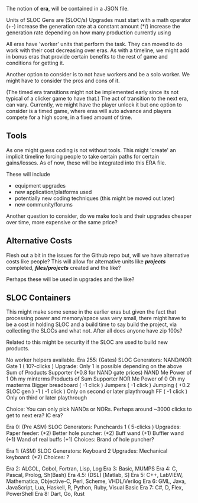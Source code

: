 The notion of **era**, will be contained in a JSON file.

Units of SLOC Gens are (SLOC/s)
Upgrades must start with a math operator
  (+-) increase the generation rate at a constant amount
  (\*/) increase the generation rate depending on how
    many production currently using

All eras have 'worker' units that perform the task. They
can moved to do work with their cost decreasing over
eras. As with a timeline, we might add in bonus eras that provide certain
benefits to the rest of game and conditions for getting it.

Another option to consider is to not have workers and be a solo worker.
We might have to consider the pros and cons of it.

(The timed era transitions might not be implemented early since its not
 typical of a clicker game to have that.)
The act of transition to the next era, can vary. Currently, we might
have the player unlock it but one option to consider is a timed game,
where eras will auto advance and players compete for a high score,
in a fixed amount of time.

## Tools ##

As one might guess coding is not without tools. This might
'create' an implicit timeline forcing people to take certain
paths for certain gains/losses. As of now, these will be integrated
into this ERA file.

These will include
  * equipment upgrades
  * new application/platforms used
  * potentially new coding techniques (this might be moved out later)
  * new community/forums

Another question to consider, do we make tools and their upgrades cheaper
over time, more expensive or the same price?

##


## Alternative Costs ##

Flesh out a bit in the issues for the Github repo but, will we have
alternative costs like people? This will allow for alternative units
like ***projects*** completed, ***files/projects*** created and the like?

Perhaps these will be used in upgrades and the like?

## SLOC Containers ##

This might make some sense in the earlier eras but given the fact that
processing power and memory/space was very small, there might have
to be a cost in holding SLOC and a build time to say build the project,
via collecting the SLOCs and what not. After all does anyone have zip 100s?

Related to this might be security if the SLOC are used to build new products.

No worker helpers available.
Era 255: (Gates)
  SLOC Generators:
    NAND/NOR Gate 1 ( 10?-clicks )
  Upgrade:
    <All upgrades this era only modify your click count>
    Only 1 is possible depending on the above
      Sum of Products Supporter (\*0.8 for NAND gate prices)
        NAND Me
         Power of 1
           Oh my minterms
      Products of Sum Supporter
        NOR Me
          Power of 0
            Oh my maxterms
    Bigger breadboard ( -1 click )
      Jumpers ( -1 click )
        Jumping ( +0.2 SLOC gen )
    -1 ( -1 click ) Only on second or later playthrough
      FF ( -1 click ) Only on third or later playthrough

  Choice:
    You can only pick NANDs or NORs.
  Perhaps around ~3000 clicks to get to next era? IC era?

Era 0: (Pre ASM)
  SLOC Generators:
    Punchcards 1 ( 5-clicks )
  Upgrades:
    Paper feeder: (\*2)
      Better hole puncher: (\*2)
    Buff wand (+1)
      Buffier wand (+1)
        Wand of real buffs (+1)
  Choices:
    Brand of hole puncher?

Era 1: (ASM)
  SLOC Generators:
    Keyboard 2
  Upgrades:
    Mechanical keyboard: (\*2)
  Choices:
    ?

Era 2: ALGOL, Cobol, Fortran, Lisp, Log
Era 3: Basic, MUMPS
Era 4: C, Pascal, Prolog, Sh(Bash)
Era 4.5: (DSL) [Matlab, S]
Era 5: C++, LabVIEW, Mathematica, Objective-C, Perl, Scheme, VHDL/Verilog
Era 6: GML, Java, JavaScript, Lua, Haskell, R, Python, Ruby, Visual Basic
Era 7: C#, D, Flex, PowerShell
Era 8: Dart, Go, Rust
